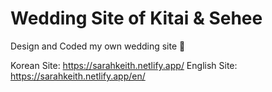 # Wedding Site of Kitai & Sehee

Design and Coded my own wedding site 💝

Korean Site: https://sarahkeith.netlify.app/
English Site: https://sarahkeith.netlify.app/en/
